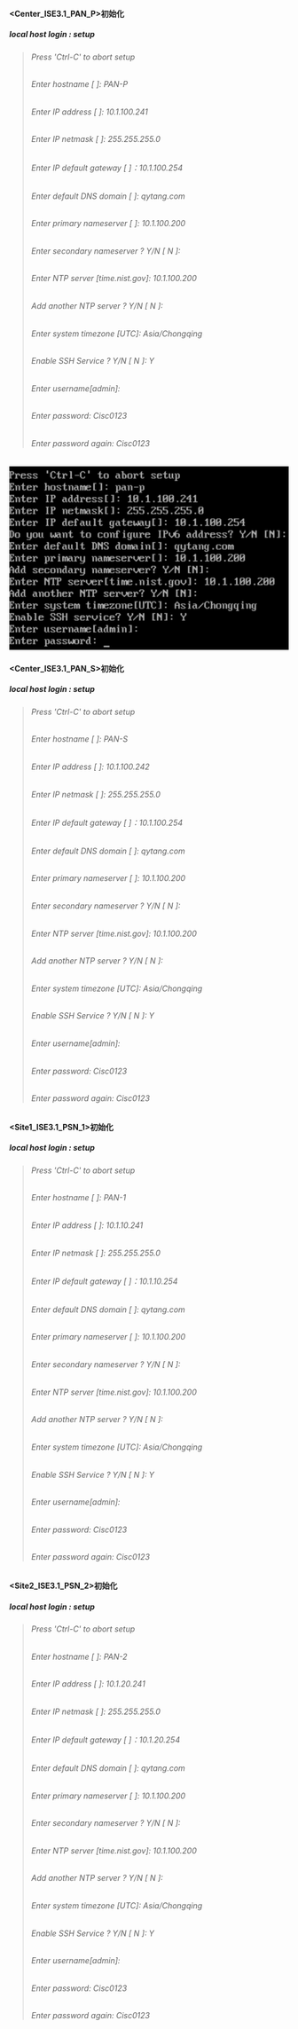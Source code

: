 #### <Center_ISE3.1_PAN_P>初始化
##### local host login : setup
> ###### Press 'Ctrl-C' to abort setup
> ###### Enter hostname [ ]: PAN-P
> ###### Enter IP address [ ]: 10.1.100.241
> ###### Enter IP netmask [ ]: 255.255.255.0
> ###### Enter IP default gateway [ ]：10.1.100.254
> ###### Enter default DNS domain [ ]: qytang.com
> ###### Enter primary nameserver [ ]: 10.1.100.200
> ###### Enter secondary nameserver ? Y/N [ N ]:
> ###### Enter NTP server [time.nist.gov]: 10.1.100.200
> ###### Add another NTP server ? Y/N [ N ]:
> ###### Enter system timezone [UTC]: Asia/Chongqing
> ###### Enable SSH Service ? Y/N [ N ]: Y
> ###### Enter username[admin]:
> ###### Enter password: Cisc0123
> ###### Enter password again: Cisc0123

![](./images/2.1_pan-p-setup.png)

#### <Center_ISE3.1_PAN_S>初始化
##### local host login : setup
> ###### Press 'Ctrl-C' to abort setup
> ###### Enter hostname [ ]: PAN-S
> ###### Enter IP address [ ]: 10.1.100.242
> ###### Enter IP netmask [ ]: 255.255.255.0
> ###### Enter IP default gateway [ ]：10.1.100.254
> ###### Enter default DNS domain [ ]: qytang.com
> ###### Enter primary nameserver [ ]: 10.1.100.200
> ###### Enter secondary nameserver ? Y/N [ N ]:
> ###### Enter NTP server [time.nist.gov]: 10.1.100.200
> ###### Add another NTP server ? Y/N [ N ]:
> ###### Enter system timezone [UTC]: Asia/Chongqing
> ###### Enable SSH Service ? Y/N [ N ]: Y
> ###### Enter username[admin]:
> ###### Enter password: Cisc0123
> ###### Enter password again: Cisc0123



#### <Site1_ISE3.1_PSN_1>初始化
##### local host login : setup
> ###### Press 'Ctrl-C' to abort setup
> ###### Enter hostname [ ]: PAN-1
> ###### Enter IP address [ ]: 10.1.10.241
> ###### Enter IP netmask [ ]: 255.255.255.0
> ###### Enter IP default gateway [ ]：10.1.10.254
> ###### Enter default DNS domain [ ]: qytang.com
> ###### Enter primary nameserver [ ]: 10.1.100.200
> ###### Enter secondary nameserver ? Y/N [ N ]:
> ###### Enter NTP server [time.nist.gov]: 10.1.100.200
> ###### Add another NTP server ? Y/N [ N ]:
> ###### Enter system timezone [UTC]: Asia/Chongqing
> ###### Enable SSH Service ? Y/N [ N ]: Y
> ###### Enter username[admin]:
> ###### Enter password: Cisc0123
> ###### Enter password again: Cisc0123

#### <Site2_ISE3.1_PSN_2>初始化
##### local host login : setup
> ###### Press 'Ctrl-C' to abort setup
> ###### Enter hostname [ ]: PAN-2
> ###### Enter IP address [ ]: 10.1.20.241
> ###### Enter IP netmask [ ]: 255.255.255.0
> ###### Enter IP default gateway [ ]：10.1.20.254
> ###### Enter default DNS domain [ ]: qytang.com
> ###### Enter primary nameserver [ ]: 10.1.100.200
> ###### Enter secondary nameserver ? Y/N [ N ]:
> ###### Enter NTP server [time.nist.gov]: 10.1.100.200
> ###### Add another NTP server ? Y/N [ N ]:
> ###### Enter system timezone [UTC]: Asia/Chongqing
> ###### Enable SSH Service ? Y/N [ N ]: Y
> ###### Enter username[admin]:
> ###### Enter password: Cisc0123
> ###### Enter password again: Cisc0123